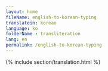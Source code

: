 ```yaml
--- 
layout: home 
fileName: english-to-korean-typing
translatein: korean
language: ko
folderName : transliteration
lang: en
permalink: /english-to-korean-typing
---
```

{% include section/translation.html %}